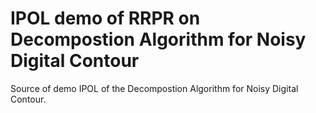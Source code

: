 # IPOL demo of RRPR on Decompostion Algorithm for Noisy Digital Contour

Source of demo IPOL of the Decompostion Algorithm for Noisy Digital Contour.
